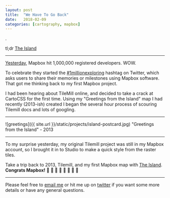 ```yaml
---
layout: post
title:  "We Have To Go Back"
date:   2018-02-09
categories: [cartography, mapbox]
---
```


.  

tl;dr  [The Island](https://api.mapbox.com/styles/v1/jonahadkins/cjdf4doi4f66t2sq3piiggcay.html?fresh=true&title=true&access_token=pk.eyJ1Ijoiam9uYWhhZGtpbnMiLCJhIjoiRlVVVkx3VSJ9.9sdVEK_B_VkEXPjssU5MqA#10/4.4071/162.2798)

<hr>

[Yesterday](https://blog.mapbox.com/1-million-registered-developers-d7723ff75d1d), Mapbox hit 1,000,000 registered developers. WOW.  

To celebrate they started the [#1millionexploring](https://twitter.com/hashtag/1millionexploring?src=hash) hashtag on Twitter, which asks users to share their memories or milestones using Mapbox software. That got me thinking back to my first Mapbox project.

I had been hearing about TileMill online, and decided to take a crack at CartoCSS for the first time. Using my "Greetings from the Island" map I had recently (2013-ish) created I began the several hour process of scouring Tilemill docs and lots of googling.

<hr>

![greetings]({{ site.url }}/static/projects/island-postcard.jpg)
"Greetings from the Island" - 2013
<hr>

To my surprise yesterday, my original Tilemill project was still in my Mapbox account, so I brought it in to Studio to make a quick style from the raster tiles.

Take a trip back to 2013, Tilemill, and my first Mapbox map with  [The Island](https://api.mapbox.com/styles/v1/jonahadkins/cjdf4doi4f66t2sq3piiggcay.html?fresh=true&title=true&access_token=pk.eyJ1Ijoiam9uYWhhZGtpbnMiLCJhIjoiRlVVVkx3VSJ9.9sdVEK_B_VkEXPjssU5MqA#10/4.4071/162.2798).  
**Congrats Mapbox!** 👏 🚀 👏 🚀 👏 🚀 👏 🚀

<hr>

Please feel free to [email me](mailto:jonahadkins@gmail.com) or hit me up on [twitter](https://twitter.com/jonahadkins) if you want some more details or have any general questions.
